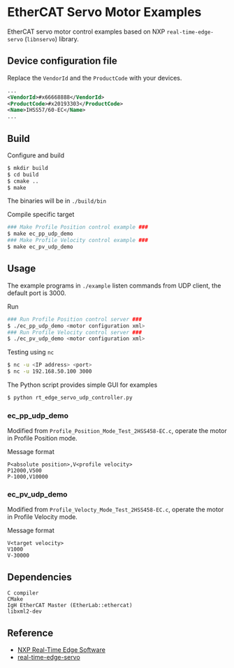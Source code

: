# EtherCAT Servo Motor Examples

EtherCAT servo motor control examples based on NXP `real-time-edge-servo` (`libnservo`) library.

## Device configuration file

Replace the `VendorId` and the `ProductCode` with your devices.

```xml
...
<VendorId>#x66668888</VendorId>
<ProductCode>#x20193303</ProductCode>
<Name>IHSS57/60-EC</Name>
...
```

## Build

Configure and build
```bash
$ mkdir build
$ cd build
$ cmake ..
$ make
```
The binaries will be in `./build/bin`

Compile specific target
```bash
### Make Profile Position control example ###
$ make ec_pp_udp_demo
### Make Profile Velocity control example ###
$ make ec_pv_udp_demo
```

## Usage

The example programs in `./example` listen commands from UDP client, the default port is 3000.

Run
```bash
### Run Profile Position control server ###
$ ./ec_pp_udp_demo <motor configuration xml>
### Run Profile Velocity control server ###
$ ./ec_pv_udp_demo <motor configuration xml>
```

Testing using `nc`
```bash
$ nc -u <IP address> <port>
$ nc -u 192.168.50.100 3000
```

The Python script provides simple GUI for examples
```bash
$ python rt_edge_servo_udp_controller.py
```


### ec_pp_udp_demo

Modified from `Profile_Position_Mode_Test_2HSS458-EC.c`, operate the motor in  Profile Position mode.

Message format
```
P<absolute position>,V<profile velocity>
P12000,V500
P-1000,V10000
```

### ec_pv_udp_demo

Modified from `Profile_Velocty_Mode_Test_2HSS458-EC.c`, operate the motor in Profile Velocity mode.

Message format
```
V<target velocity>
V1000
V-30000
```

## Dependencies

```
C compiler
CMake
IgH EtherCAT Master (EtherLab::ethercat)
libxml2-dev
```

## Reference

- [NXP Real-Time Edge Software](https://www.nxp.com/design/design-center/software/development-software/real-time-edge-software:REALTIME-EDGE-SOFTWARE)
- [real-time-edge-servo](https://github.com/nxp-real-time-edge-sw/real-time-edge-servo)